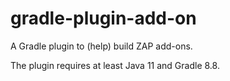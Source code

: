 # gradle-plugin-add-on

A Gradle plugin to (help) build ZAP add-ons.

The plugin requires at least Java 11 and Gradle 8.8.
